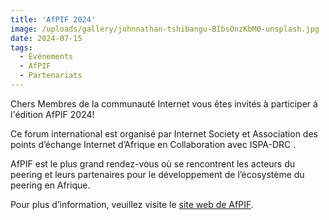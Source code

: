 ```yaml
---
title: 'AfPIF 2024'
image: /uploads/gallery/johnnathan-tshibangu-BIbsOnzKbM0-unsplash.jpg
date: 2024-07-15
tags: 
  - Événements
  - AfPIF
  - Partenariats
---
```


Chers Membres de la communauté Internet vous êtes invités à participer á l'édition AfPIF 2024!

Ce forum international est organisé par Internet Society et Association des points d’échange Internet d’Afrique en Collaboration avec ISPA-DRC .

AfPIF est le plus grand rendez-vous où se rencontrent les acteurs du peering et leurs partenaires pour le développement de l’écosystème du peering en Afrique.

Pour plus d’information, veuillez visite le [site web de AfPIF](https://www.afpif.org/afpif2024/).